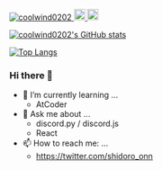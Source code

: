 <p align="left">
  <a href="https://github.com/yutkat/coolwind0202/">
    <img src="https://komarev.com/ghpvc/?username=coolwind0202" alt="coolwind0202" />
  </a>
  <a href="http://twitter.com/shidoro_onn">
    <img height="20" src="https://img.shields.io/twitter/follow/shidoro_onn?label=Twitter&logo=twitter&style=flat" />
  </a>
  <a href="https://github.com/coolwind0202">
    <img height="20" src="https://img.shields.io/github/followers/coolwind0202?label=follow&logo=github&style=flat" />
  </a>
</p>

[![coolwind0202's GitHub stats](https://github-readme-stats.vercel.app/api?username=coolwind0202&count_private=true&show_icons=true&theme=radical)](https://github.com/coolwind0202/github-readme-stats)

[![Top Langs](https://github-readme-stats.vercel.app/api/top-langs/?username=coolwind0202&layout=compact&show_icons=true&theme=radical)](https://github.com/coolwind0202/github-readme-stats)


### Hi there 👋


<!--
**coolwind0202/coolwind0202** is a ✨ _special_ ✨ repository because its `README.md` (this file) appears on your GitHub profile.

Here are some ideas to get you started:
-->

<!--
- 🔭 I’m currently working on ...
-->

- 🌱 I’m currently learning ...
  - AtCoder
- 💬 Ask me about ...
  - discord.py / discord.js
  - React
- 📫 How to reach me: ...
  - https://twitter.com/shidoro_onn



